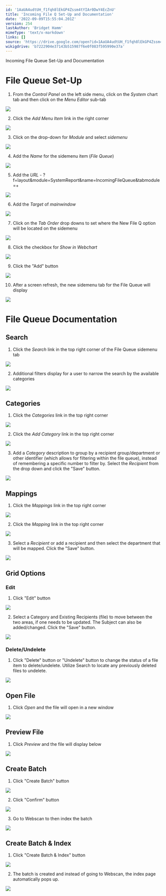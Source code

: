 ```yaml
---
id: '1AaUA4udtUH_f1fqh8lEkGP4Zssm4tYIAr0DwY4EcZnU'
title: 'Incoming File Q Set-Up and Documentation'
date: '2022-09-09T15:55:04.201Z'
version: 254
lastAuthor: 'Bridget Hamm'
mimeType: 'text/x-markdown'
links: []
source: 'https://drive.google.com/open?id=1AaUA4udtUH_f1fqh8lEkGP4Zssm4tYIAr0DwY4EcZnU'
wikigdrive: 'b7222904e37143b515987f6e0f083f595990e37a'
---
```

Incoming File Queue Set-Up and Documentation


# File Queue Set-Up


1. From the <em>Control Panel</em> on the left side menu, click on the <em>System</em> chart tab and then click on the <em>Menu Editor</em> sub-tab

![](../incoming-file-q-set-up-and-documentation.assets/100002010000055B00000377DACF73DA75AD7C15.png)


2. Click the <em>Add Menu Item</em> link in the right corner

![](../incoming-file-q-set-up-and-documentation.assets/100002010000074E000000F237FF582817A275CF.png)





3. Click on the drop-down for <em>Module</em> and select <em>sidemenu</em>

![](../incoming-file-q-set-up-and-documentation.assets/100002010000037C000001DBA98F5E815717FE66.png)


4. Add the <em>Name</em> for the sidemenu item (<em>File Queue</em>)

![](../incoming-file-q-set-up-and-documentation.assets/100002010000034E000001B608968BE0FBBD96B1.png)







5. Add the <em>URL</em> - ?f=layout&module=SystemReport&name=IncomingFileQueue&tabmodule=+ 

![](../incoming-file-q-set-up-and-documentation.assets/100002010000034C000001B48D960F7ADA98110F.png)


6. Add the <em>Target</em> of <em>mainwindow</em>

![](../incoming-file-q-set-up-and-documentation.assets/1000020100000351000001B17C8AB188FD58038E.png)






7. Click on the <em>Tab Order</em> drop downs to set where the New File Q option will be located on the sidemenu

![](../incoming-file-q-set-up-and-documentation.assets/100002010000034B000001B3CA8BF07566BD6C53.png)


8. Click the checkbox for <em>Show in Webchart</em>

![](../incoming-file-q-set-up-and-documentation.assets/100002010000034B000001B343833ED3524385C2.png)








9. Click the "Add" button

![](../incoming-file-q-set-up-and-documentation.assets/100002010000034B000001B36C69DECE77938598.png)


10. After a screen refresh, the new sidemenu tab for the File Queue will display

![](../incoming-file-q-set-up-and-documentation.assets/10000201000000BC0000023C24BDA42830169E76.png)





# File Queue Documentation



## Search


1. Click the <em>Search</em> link in the top right corner of the File Queue sidemenu tab

![](../incoming-file-q-set-up-and-documentation.assets/10000201000006AC00000151E95299222CC40ECA.png)


2. Additional filters display for a user to narrow the search by the available categories

![](../incoming-file-q-set-up-and-documentation.assets/1000020100000341000000C4D4537F70FF195C5E.png)



## Categories


1. Click the <em>Categories</em> link in the top right corner

![](../incoming-file-q-set-up-and-documentation.assets/10000201000006AC000001511775D8B3B87C7D04.png)


2. Click the <em>Add Category</em> link in the top right corner

![](../incoming-file-q-set-up-and-documentation.assets/10000201000006B9000001408A7CCB4164DDE7F4.png)


3. Add a <em>Category</em> description to group by a recipient group/department or other identifier (which allows for filtering within the file queue), instead of remembering a specific number to filter by. Select the <em>Recipient</em> from the drop down and click the "Save" button.

![](../incoming-file-q-set-up-and-documentation.assets/100002010000018A000001188C5AFE5AAF3945EA.png)



## Mappings


1. Click the <em>Mappings</em> link in the top right corner

![](../incoming-file-q-set-up-and-documentation.assets/10000201000006AC00000151B4AC0B0498F80CFC.png)


2. Click the <em>Mapping</em> link in the top right corner

![](../incoming-file-q-set-up-and-documentation.assets/10000201000006B40000019082A6F3661475F56B.png)


3. Select a <em>Recipient </em>or add a recipient and then select the department that will be mapped. Click the "Save" button.

![](../incoming-file-q-set-up-and-documentation.assets/100002010000020C0000014F213F7A7AC553948F.png)
 


## Grid Options



### Edit


1. Click "Edit" button

![](../incoming-file-q-set-up-and-documentation.assets/1000020100000305000001C103FC011B8A830974.png)







2. Select a Category and Existing Recipients (file) to move between the two areas, if one needs to be updated. The Subject can also be added/changed. Click the "Save" button.

![](../incoming-file-q-set-up-and-documentation.assets/10000201000001A900000125CA0F495DB695B45E.png)



### Delete/Undelete


1. Click "Delete" button or "Undelete" button to change the status of a file item to delete/undelete. Utilize Search to locate any previously deleted files to undelete. 

![](../incoming-file-q-set-up-and-documentation.assets/1000020100000305000001C1B0A7A8DD01CEE753.png)




## Open File

1. Click <em>Open</em> and the file will open in a new window

![](../incoming-file-q-set-up-and-documentation.assets/1000000000000780000004109C77F108FDC7BF3B.png)


## Preview File

1. Click <em>Preview</em> and the file will display below

![](../incoming-file-q-set-up-and-documentation.assets/100000000000078000000410919332CFDD92965E.png)



## Create Batch


1. Click "Create Batch" button

![](../incoming-file-q-set-up-and-documentation.assets/10000000000007800000040603D7ABA86F8B1ECB.png)


2. Click "Confirm" button

![](../incoming-file-q-set-up-and-documentation.assets/100002010000015C000000C496E24F39CAEF874B.png)














3. Go to Webscan to then index the batch

![](../incoming-file-q-set-up-and-documentation.assets/100000000000078000000410D3853EAAF0478AC3.png)



## Create Batch & Index


1. Click "Create Batch & Index" button

![](../incoming-file-q-set-up-and-documentation.assets/100000000000078000000406B448EC07ECB4A412.png)




2. The batch is created and instead of going to Webscan, the index page automatically pops up.

![](../incoming-file-q-set-up-and-documentation.assets/1000000000000780000004065CC75CA94FE8F93F.png)



 



